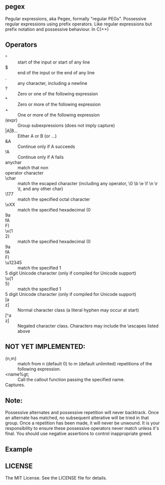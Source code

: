 ## pegex

Pegular expressions, aka Pegex, formally "regular PEGs".
Possessive regular expressions using prefix operators.
Like regular expressions but prefix notation and possessive behaviour.
In C(++)

## Operators
<dl>
<dt> ^ </dt>		<dd> start of the input or start of any line </dd>
<dt> $ </dt>		<dd> end of the input or the end of any line </dd>
<dt> . </dt>		<dd> any character, including a newline </dd>
<dt> ? </dt>		<dd> Zero or one of the following expression </dd>
<dt> * </dt>		<dd> Zero or more of the following expression </dd>
<dt> + </dt>		<dd> One or more of the following expression </dd>
<dt> (expr) </dt>	<dd> Group subexpressions (does not imply capture) </dd>
<dt> |A|B... </dt>	<dd> Either A or B (or ...) </dd>
<dt> &A </dt>		<dd> Continue only if A succeeds </dd>
<dt> !A </dt>		<dd> Continue only if A fails </dd>
<dt> anychar </dt>	<dd> match that non<dt>operator character </dd>
<dt> \char </dt>	<dd> match the escaped character (including any operator, \0 \b \e \f \n \r \t, and any other char) </dd>
<dt> \177 </dt>		<dd> match the specified octal character </dd>
<dt> \xXX </dt>		<dd> match the specified hexadecimal (0<dt>9a<dt>fA<dt>F) </dd>
<dt> \x{1<dt>2} </dt>	<dd> match the specified hexadecimal (0<dt>9a<dt>fA<dt>F) </dd>
<dt> \u12345 </dt>	<dd> match the specified 1<dt>5 digit Unicode character (only if compiled for Unicode support) </dd>
<dt> \u{1<dt>5} </dt>	<dd> match the specified 1<dt>5 digit Unicode character (only if compiled for Unicode support) </dd>
<dt> [a<dt>z] </dt>	<dd> Normal character class (a literal hyphen may occur at start) </dd>
<dt> [^a<dt>z] </dt>	<dd> Negated character class. Characters may include the \escapes listed above </dd>
</dl>

## NOT YET IMPLEMENTED:
<dl>
<dt> {n,m} </dt>	<dd> match from n (default 0) to m (default unlimited) repetitions of the following expression. </dd>
<dt> &lt;name%gt; </dt>	<dd> Call the callout function passing the specified name. </dd>
<dt> Captures. </dt>

## Note:
Possessive alternates and possessive repetition will never backtrack.
Once an alternate has matched, no subsequent alterative will be tried in that group.
Once a repetition has been made, it will never be unwound.
It is your responsibility to ensure these possessive operators never match unless it's final.
You should use negative assertions to control inappropriate greed.

## Example

## LICENSE

The MIT License. See the LICENSE file for details.
